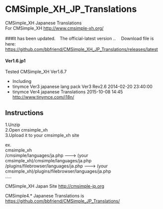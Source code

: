 # CMSimple_XH_JP_Translations
CMSimple_XH Japanese Translations  
   For CMSimple_XH   http://www.cmsimple-xh.org/  
   
###It has been updated.　The official-latest version ..　
Download file is here: https://github.com/bbfriend/CMSimple_XH_JP_Translations/releases/latest

#### Ver1.6.jp1  
Tested CMSimple_XH Ver1.6.7  
* Including  
 * tinymce Ver3 japanese lang pack Ver3   Rev2.6 	2014-02-20 23:40:00
 * tinymce Ver4 japanese Translations 2015-10-08 14:45  http://www.tinymce.com/i18n/  


 

## Instructions
1.Unzip  
2.Open cmsimple_xh  
3.Upload it to your cmsimple_xh site  

ex.  
cmsimple_xh  
     /cmsimple/languages/ja.php  ---> (your cmsimple_xh)/cmsimple/languages/ja.php  
     /plugins/filebrowser/languages/ja.php  ---> (your cmsimple_xh)/plugins/filebrowser/languages/ja.php  
        .....
  
  
  
  CMSimple_XH Japan Site http://cmsimple-jp.org  
    
  CMSimple4.* Japanese Translations is  https://github.com/bbfriend/CMSimple_JP_Translations/
